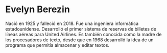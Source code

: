 # Evelyn Berezin

Nació en 1925 y falleció en 2018. Fue una ingeniera informática estadounidense. Desarrolló el primer sistema de reservas de billetes de líneas aéreas para United Airlines. Es también conocida como la madre de los procesadores de texto, desde que en 1968 desarrolló la idea de un programa que permitía almacenar y editar textos.